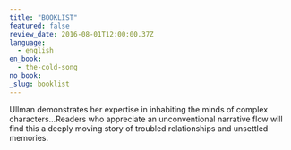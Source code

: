 ```yaml
---
title: "BOOKLIST"
featured: false
review_date: 2016-08-01T12:00:00.37Z
language:
  - english
en_book:
  - the-cold-song
no_book:
_slug: booklist
---
```


Ullman demonstrates her expertise in inhabiting the minds of complex characters…Readers who appreciate an unconventional narrative flow will find this a deeply moving story of troubled relationships and unsettled memories.

